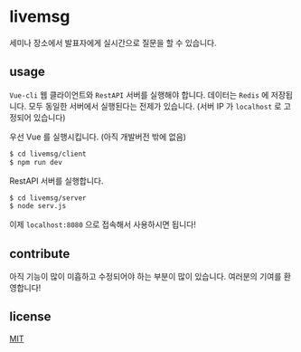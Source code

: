 # livemsg
세미나 장소에서 발표자에게 실시간으로 질문을 할 수 있습니다.

## usage
`Vue-cli` 웹 클라이언트와 `RestAPI` 서버를 실행해야 합니다. 데이터는 `Redis` 에 저장됩니다.
모두 동일한 서버에서 실행된다는 전제가 있습니다. (서버 IP 가 `localhost` 로 고정되어 있습니다)

우선 Vue 를 실행시킵니다. (아직 개발버전 밖에 없음)
```bash
$ cd livemsg/client
$ npm run dev
```

RestAPI 서버를 실행합니다.
```bash
$ cd livemsg/server
$ node serv.js
```

이제 `localhost:8080` 으로 접속해서 사용하시면 됩니다!

## contribute
아직 기능이 많이 미흡하고 수정되어야 하는 부분이 많이 있습니다. 
여러분의 기여를 환영합니다!

## license
[MIT](LICENSE)
